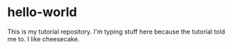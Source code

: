 # hello-world
This is my tutorial repository.
I'm typing stuff here because the tutorial told me to.
I like cheesecake.
